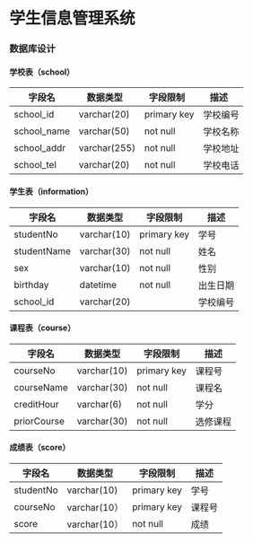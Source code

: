 # 学生信息管理系统

### 数据库设计

#### 学校表（school）

|   字段名   |	  数据类型   |	  字段限制   |  	描述   |
|-----------|-------------|--------------|-----------|
|school_id	|  varchar(20)|	 primary key |	学校编号  |
|school_name|	 varchar(50)|	   not null  |  学校名称  |
|school_addr|	varchar(255)|  	 not null	 |  学校地址  |
|school_tel	|  varchar(20)|   not null	 |  学校电话  |

#### 学生表（information）

|   字段名   |	  数据类型   |	  字段限制   |  	描述   |
|-----------|-------------|--------------|-----------|
|studentNo  |  varchar(10)|  primary key |  	学号   |
|studentName|	 varchar(30)|	  not null	 |    姓名   |
|sex	      |  varchar(10)|   not null	 |    性别   |
|birthday	  |  datetime	  |   not null	 |   出生日期 |
|school_id	|  varchar(20)|		           |   学校编号 |

#### 课程表（course）

|   字段名   |	  数据类型   |	  字段限制   |  	描述   |
|-----------|-------------|--------------|-----------|
|courseNo	  |  varchar(10)|  	primary key|   课程号  |
|courseName	|  varchar(30)|	   not null	 |   课程名  |
|creditHour	|  varchar(6)	|    not null  |   	学分   |
|priorCourse|	 varchar(30)|    not null	 |   选修课程 |


#### 成绩表（score）

|   字段名   |	  数据类型   |	  字段限制   |  	描述   |
|-----------|-------------|--------------|-----------|
|studentNo	|  varchar(10)|	 primary key |	  学号   |
|courseNo	  |  varchar(10）| primary key |   课程号   |
|score     	|  varchar(10）| not null	  |    成绩    |


